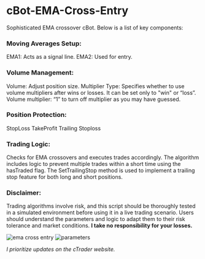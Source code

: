 # cBot-EMA-Cross-Entry
Sophisticated EMA crossover cBot. Below is a list of key components:

### Moving Averages Setup:
EMA1: Acts as a signal line.
EMA2: Used for entry.
### Volume Management:
Volume: Adjust position size.
Multiplier Type: Specifies whether to use volume multipliers after wins or losses. It can be set only to "win" or “loss”.
Volume multiplier: “1” to turn off multiplier as you may have guessed.
### Position Protection:
StopLoss
TakeProfit
Trailing Stoploss
### Trading Logic:
Checks for EMA crossovers and executes trades accordingly.
The algorithm includes logic to prevent multiple trades within a short time using the hasTraded flag.
The SetTrailingStop method is used to implement a trailing stop feature for both long and short positions.
### Disclaimer:
Trading algorithms involve risk, and this script should be thoroughly tested in a simulated environment before using it in a live trading scenario. Users should understand the parameters and logic to adapt them to their risk tolerance and market conditions. **I take no responsibility for your losses.**

![ema cross entry](https://github.com/mirbyte/cBot-EMA-Cross-Entry/assets/83219244/7617add5-dbd8-42fe-8abd-1349364dbc12)
![parameters](https://github.com/mirbyte/cBot-EMA-Cross-Entry/assets/83219244/7bcba0ed-de92-459b-93ce-c7fd391d61a6)


_I prioritize updates on the cTrader website._
